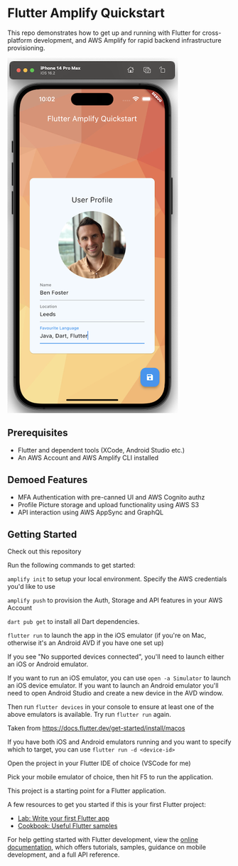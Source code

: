 # Flutter Amplify Quickstart

This repo demonstrates how to get up and running with Flutter for cross-platform development, and AWS Amplify for rapid backend infrastructure provisioning.

![App Screenshot](/readme/app-screenshot.png)

## Prerequisites

* Flutter and dependent tools (XCode, Android Studio etc.)
* An AWS Account and AWS Amplify CLI installed

## Demoed Features

* MFA Authentication with pre-canned UI and AWS Cognito authz
* Profile Picture storage and upload functionality using AWS S3
* API interaction using AWS AppSync and GraphQL
## Getting Started

Check out this repository

Run the following commands to get started:

 `amplify init` to setup your local environment. Specify the AWS credentials you'd like to use

`amplify push` to provision the Auth, Storage and API features in your AWS Account

`dart pub get` to install all Dart dependencies.

`flutter run` to launch the app in the iOS emulator (if you're on Mac, otherwise it's an Android AVD if you have one set up)

If you see "No supported devices connected", you'll need to launch either an iOS or Android emulator. 

If you want to run an iOS emulator, you can use `open -a Simulator` to launch an iOS device emulator. If you want to launch an Android emulator you'll need to open Android Studio and create a new device in the AVD window.

Then run `flutter devices` in your console to ensure at least one of the above emulators is available. Try run `flutter run` again.

Taken from https://docs.flutter.dev/get-started/install/macos

If you have both iOS and Android emulators running and you want to specify which to target, you can use `flutter run -d <device-id>`

Open the project in your Flutter IDE of choice (VSCode for me)

Pick your mobile emulator of choice, then hit F5 to run the application.

This project is a starting point for a Flutter application.

A few resources to get you started if this is your first Flutter project:

- [Lab: Write your first Flutter app](https://docs.flutter.dev/get-started/codelab)
- [Cookbook: Useful Flutter samples](https://docs.flutter.dev/cookbook)

For help getting started with Flutter development, view the
[online documentation](https://docs.flutter.dev/), which offers tutorials,
samples, guidance on mobile development, and a full API reference.
